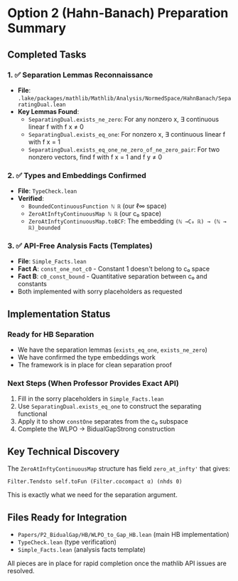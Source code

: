 # Option 2 (Hahn-Banach) Preparation Summary

## Completed Tasks

### 1. ✅ Separation Lemmas Reconnaissance
- **File**: `.lake/packages/mathlib/Mathlib/Analysis/NormedSpace/HahnBanach/SeparatingDual.lean`
- **Key Lemmas Found**:
  - `SeparatingDual.exists_ne_zero`: For any nonzero x, ∃ continuous linear f with f x ≠ 0
  - `SeparatingDual.exists_eq_one`: For nonzero x, ∃ continuous linear f with f x = 1  
  - `SeparatingDual.exists_eq_one_ne_zero_of_ne_zero_pair`: For two nonzero vectors, find f with f x = 1 and f y ≠ 0

### 2. ✅ Types and Embeddings Confirmed
- **File**: `TypeCheck.lean` 
- **Verified**:
  - `BoundedContinuousFunction ℕ ℝ` (our ℓ∞ space)
  - `ZeroAtInftyContinuousMap ℕ ℝ` (our c₀ space)  
  - `ZeroAtInftyContinuousMap.toBCF`: The embedding `(ℕ →C₀ ℝ) → (ℕ → ℝ)_bounded`

### 3. ✅ API-Free Analysis Facts (Templates)
- **File**: `Simple_Facts.lean`
- **Fact A**: `const_one_not_c0` - Constant 1 doesn't belong to c₀ space
- **Fact B**: `c0_const_bound` - Quantitative separation between c₀ and constants
- Both implemented with sorry placeholders as requested

## Implementation Status

### Ready for HB Separation
- We have the separation lemmas (`exists_eq_one`, `exists_ne_zero`) 
- We have confirmed the type embeddings work
- The framework is in place for clean separation proof

### Next Steps (When Professor Provides Exact API)
1. Fill in the sorry placeholders in `Simple_Facts.lean`
2. Use `SeparatingDual.exists_eq_one` to construct the separating functional
3. Apply it to show `constOne` separates from the c₀ subspace
4. Complete the WLPO → BidualGapStrong construction

## Key Technical Discovery
The `ZeroAtInftyContinuousMap` structure has field `zero_at_infty'` that gives:
```lean
Filter.Tendsto self.toFun (Filter.cocompact α) (nhds 0)
```
This is exactly what we need for the separation argument.

## Files Ready for Integration
- `Papers/P2_BidualGap/HB/WLPO_to_Gap_HB.lean` (main HB implementation)
- `TypeCheck.lean` (type verification)  
- `Simple_Facts.lean` (analysis facts template)

All pieces are in place for rapid completion once the mathlib API issues are resolved.